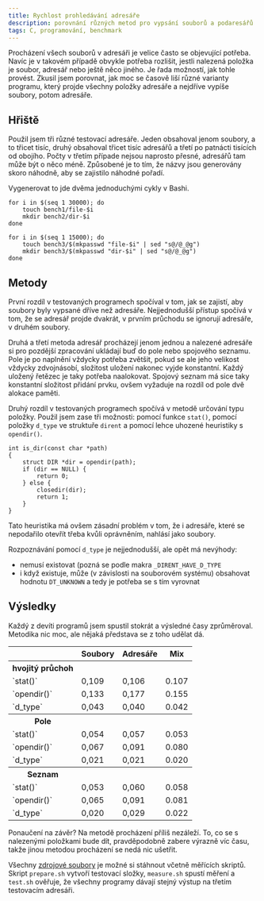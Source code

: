 ```yaml
---
title: Rychlost prohledávání adresáře
description: porovnání různých metod pro vypsání souborů a podaresářů
tags: C, programování, benchmark
---
```


Procházení všech souborů v adresáři je velice často se objevující potřeba.
Navíc je v takovém případě obvykle potřeba rozlišit, jestli nalezená položka je
soubor, adresář nebo ještě něco jiného. Je řada možností, jak tohle provést.
Zkusil jsem porovnat, jak moc se časově liší různé varianty programu, který
projde všechny položky adresáře a nejdříve vypíše soubory, potom adresáře.

## Hřiště

Použil jsem tři různé testovací adresáře. Jeden obsahoval jenom soubory, a to
třicet tisíc, druhý obsahoval třicet tisíc adresářů a třetí po patnácti
tisících od obojího. Počty v třetím případe nejsou naprosto přesné, adresářů
tam může být o něco méně. Způsobené je to tím, že názvy jsou generovány skoro
náhodně, aby se zajistilo náhodné pořadí.

Vygenerovat to jde dvěma jednoduchými cykly v Bashi.

~~~~~~~~~~~~~~~~~~~~~~~~~~~~~~~~~~~~~~~~~~~~~~~~~~~~~~~ {.bash}
for i in $(seq 1 30000); do
    touch bench1/file-$i
    mkdir bench2/dir-$i
done

for i in $(seq 1 15000); do
    touch bench3/$(mkpasswd "file-$i" | sed "s@/@_@g")
    mkdir bench3/$(mkpasswd "dir-$i" | sed "s@/@_@g")
done
~~~~~~~~~~~~~~~~~~~~~~~~~~~~~~~~~~~~~~~~~~~~~~~~~~~~~~~~~~~~~~~

## Metody

První rozdíl v testovaných programech spočíval v tom, jak se zajistí, aby
soubory byly vypsané dříve než adresáře. Nejjednodušší přístup spočívá v tom,
že se adresář projde dvakrát, v prvním průchodu se ignorují adresáře, v druhém
soubory.

Druhá a třetí metoda adresář procházejí jenom jednou a nalezené adresáře si pro
pozdější zpracování ukládají buď do pole nebo spojového seznamu. Pole je po
naplnění vždycky potřeba zvětšit, pokud se ale jeho velikost vždycky
zdvojnásobí, složitost uložení nakonec vyjde konstantní. Každý uložený řetězec
je taky potřeba naalokovat. Spojový seznam má sice taky konstantní složitost
přidání prvku, ovšem vyžaduje na rozdíl od pole dvě alokace paměti.

Druhý rozdíl v testovaných programech spočívá v metodě určování typu položky.
Použil jsem zase tři možnosti: pomocí funkce `stat()`, pomocí položky `d_type`
ve struktuře `dirent` a pomocí lehce uhozené heuristiky s `opendir()`.

~~~~~~~~~~~~~~~~~~~~~~~~~~~~~~~~~~~~~~~~~~~~~~~~~~~~~~~~~~~~ {.c}
int is_dir(const char *path)
{
    struct DIR *dir = opendir(path);
    if (dir == NULL) {
        return 0;
    } else {
        closedir(dir);
        return 1;
    }
}
~~~~~~~~~~~~~~~~~~~~~~~~~~~~~~~~~~~~~~~~~~~~~~~~~~~~~~~~~~~~~~~~~

Tato heuristika má ovšem zásadní problém v tom, že i adresáře, které se
nepodařilo otevřít třeba kvůli oprávněním, nahlásí jako soubory.

Rozpoznávání pomocí `d_type` je nejjednodušší, ale opět má nevýhody:
 + nemusí existovat (pozná se podle makra `_DIRENT_HAVE_D_TYPE`
 + i když existuje, může (v závislosti na souborovém systému) obsahovat hodnotu
   `DT_UNKNOWN` a tedy je potřeba se s tím vyrovnat

## Výsledky

Každý z devíti programů jsem spustil stokrát a výsledné časy zprůměroval.
Metodika nic moc, ale nějaká představa se z toho udělat dá.

<table>
<tr><th></th>           <th>Soubory</th> <th>Adresáře</th> <th>Mix</th></tr>
<tr><th>hvojitý průchoh</th><th></th><th></th><th></th></tr>
<tr><td>`stat()`</td>   <td>0,109</td>   <td>0,106</td>    <td>0.107</td></tr>
<tr><td>`opendir()`</td><td>0,133</td>   <td>0,177</td>    <td>0.155</td></tr>
<tr><td>`d_type`</td>   <td>0,043</td>   <td>0,040</td>    <td>0.042</td></tr>
<tr><th>Pole</th><th></th><th></th><th></th></tr>
<tr><td>`stat()`</td>   <td>0,054</td>   <td>0,057</td>    <td>0.053</td></tr>
<tr><td>`opendir()`</td><td>0,067</td>   <td>0,091</td>    <td>0.080</td></tr>
<tr><td>`d_type`</td>   <td>0,021</td>   <td>0,021</td>    <td>0.020</td></tr>
<tr><th>Seznam</th><th></th><th></th><th></th></tr>
<tr><td>`stat()`</td>   <td>0,053</td>   <td>0,060</td>    <td>0.058</td></tr>
<tr><td>`opendir()`</td><td>0,065</td>   <td>0,091</td>    <td>0.081</td></tr>
<tr><td>`d_type`</td>   <td>0,020</td>   <td>0,029</td>    <td>0.022</td></tr>
</table>

Ponaučení na závěr? Na metodě procházení příliš nezáleží. To, co se s
nalezenými položkami bude dít, pravděpodobně zabere výrazně víc času, takže
jinou metodou procházení se nedá nic ušetřit.

Všechny [zdrojové soubory](/data/benchmark-dir.tar.bz2) je možné si stáhnout
včetně měřících skriptů. Skript `prepare.sh` vytvoří testovací složky,
`measure.sh` spustí měření a `test.sh` ověřuje, že všechny programy dávají
stejný výstup na třetím testovacím adresáři.
